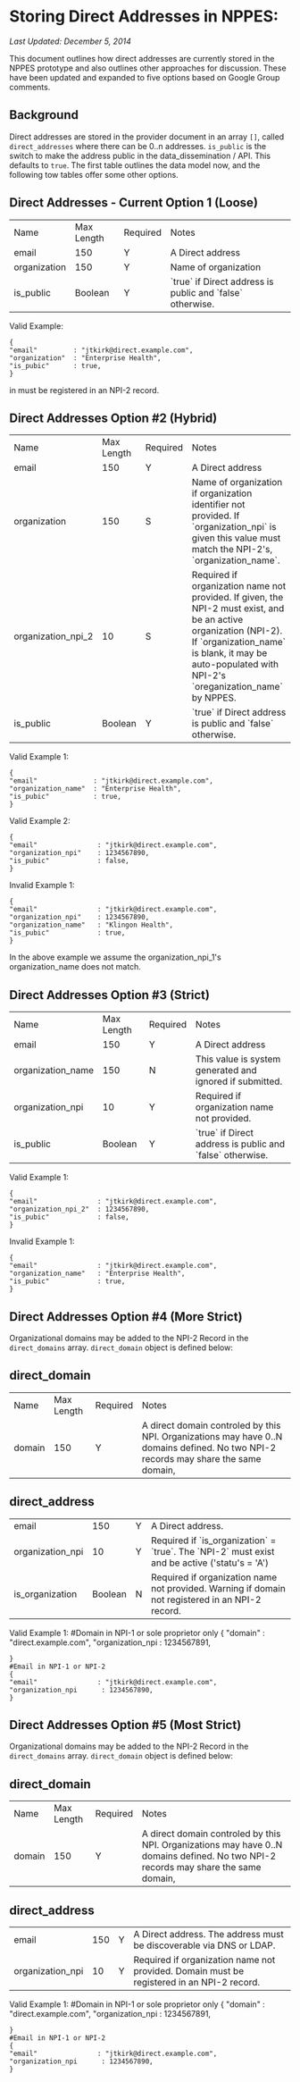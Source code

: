 Storing Direct Addresses in NPPES:
=================================

_Last Updated: December 5, 2014_

This document outlines how direct addresses are currently stored in the NPPES prototype and also outlines other approaches for discussion. These have been updated and expanded to five options based on Google Group comments.


Background
----------

Direct addresses are stored in the provider document in an array `[]`,
called `direct_addresses` where there can be 0..n addresses.  `is_public` 
is the switch to make the address public in the data_dissemination / API.
This defaults to `true`. The first table outlines the data model now, and the following tow tables offer some other options.



Direct Addresses - Current Option 1 (Loose)
-------------------------------------------

<table>
<tr>
  <td>Name</td>
  <td>Max Length</td>
  <td>Required</td>
  <td>Notes</td>
</tr>

<tr>
  <td>email</td>
  <td>150</td>
  <td>Y</td>
  <td>A Direct address</td>
</tr>

<tr>
  <td>organization</td>
  <td>150</td>
  <td>Y</td>
  <td>Name of organization</td>
</tr>

<tr>
  <td>is_public</td>
  <td>Boolean</td>
  <td>Y</td>
  <td>`true` if Direct address is public and `false` otherwise.</td>
</tr>

</table>

Valid Example:

    {
    "email"         : "jtkirk@direct.example.com",
    "organization"  : "Enterprise Health",
    "is_pubic"      : true,
    }


in must be registered in an NPI-2 record.

Direct Addresses Option #2 (Hybrid)
-------------------------------------

<table>
<tr>
  <td>Name</td>
  <td>Max Length</td>
  <td>Required</td>
  <td>Notes</td>
</tr>

<tr>
  <td>email</td>
  <td>150</td>
  <td>Y</td>
  <td>A Direct address</td>
</tr>

<tr>
  <td>organization</td>
  <td>150</td>
  <td>S</td>
  <td>Name of organization if organization identifier not provided.
  If `organization_npi` is given this value must match the NPI-2's,
  `organization_name`.
  </td>
</tr>

<tr>
  <td>organization_npi_2</td>
  <td>10</td>
  <td>S</td>
  <td>Required if organization name not provided.  If given, the NPI-2 must exist, and be an active organization (NPI-2). If `organization_name` is blank, it may be auto-populated with NPI-2's `oreganization_name` by NPPES.</td>
</tr>

<tr>
  <td>is_public</td>
  <td>Boolean</td>
  <td>Y</td>
  <td>`true` if Direct address is public and `false` otherwise.</td>
</tr>

</table>


Valid Example 1:


    {
    "email"              : "jtkirk@direct.example.com",
    "organization_name"  : "Enterprise Health",
    "is_pubic"           : true,
    }


Valid Example 2:


    {
    "email"               : "jtkirk@direct.example.com",
    "organization_npi"    : 1234567890,
    "is_pubic"            : false,
    }

Invalid Example 1:

    {
    "email"               : "jtkirk@direct.example.com",
    "organization_npi"    : 1234567890,
    "organization_name"   : "Klingon Health",
    "is_pubic"            : true,
    }

In the above example we assume the organization_npi_1's organization_name
does not match.



Direct Addresses Option #3 (Strict)
-----------------------------------

<table>
<tr>
  <td>Name</td>
  <td>Max Length</td>
  <td>Required</td>
  <td>Notes</td>
</tr>

<tr>
  <td>email</td>
  <td>150</td>
  <td>Y</td>
  <td>A Direct address</td>
</tr>

<tr>
  <td>organization_name</td>
  <td>150</td>
  <td>N</td>
  <td>This value is system generated and ignored if submitted.
  </td>
</tr>

<tr>
  <td>organization_npi</td>
  <td>10</td>
  <td>Y</td>
  <td>Required if organization name not provided.</td>
</tr>

<tr>
  <td>is_public</td>
  <td>Boolean</td>
  <td>Y</td>
  <td>`true` if Direct address is public and `false` otherwise.</td>
</tr>

</table>


Valid Example 1:


    {
    "email"               : "jtkirk@direct.example.com",
    "organization_npi_2"  : 1234567890,
    "is_pubic"            : false,
    }

Invalid Example 1:


    {
    "email"               : "jtkirk@direct.example.com",
    "organization_name"   : "Enterprise Health",
    "is_pubic"            : true,
    }




Direct Addresses Option #4 (More Strict)
-----------------------------------

Organizational domains may be added to the NPI-2 Record in the
`direct_domains` array.  `direct_domain` object is defined below:


direct_domain
--------------
<table>
<tr>
  <td>Name</td>
  <td>Max Length</td>
  <td>Required</td>
  <td>Notes</td>
</tr>

<tr>
  <td>domain</td>
  <td>150</td>
  <td>Y</td>
  <td>A direct domain controled by this NPI. Organizations may have 0..N domains defined. No two NPI-2 records may share the same domain,</td>
</tr>




</table>

direct_address
--------------

<table>

<tr>
  <td>email</td>
  <td>150</td>
  <td>Y</td>
  <td>A Direct address.</td>
</tr>


<tr>
  <td>organization_npi</td>
  <td>10</td>
  <td>Y</td>
  <td>Required if `is_organization` = `true`. The `NPI-2` must exist and be active ('statu's = 'A')</td>
</tr>

<tr>
  <td>is_organization</td>
  <td>Boolean</td>
  <td>N</td>
  <td>Required if organization name not provided. Warning if domain not registered in an NPI-2 record.</td>
</tr>


</table>


Valid Example 1:
     #Domain in NPI-1 or sole proprietor only
    {
    "domain"               : "direct.example.com",
    "organization_npi      : 1234567891,

    }
    #Email in NPI-1 or NPI-2
    {
    "email"               : "jtkirk@direct.example.com",
    "organization_npi      : 1234567890,
    }



Direct Addresses Option #5 (Most Strict)
-----------------------------------------

Organizational domains may be added to the NPI-2 Record in the
`direct_domains` array.  `direct_domain` object is defined below:


direct_domain
--------------
<table>
<tr>
  <td>Name</td>
  <td>Max Length</td>
  <td>Required</td>
  <td>Notes</td>
</tr>

<tr>
  <td>domain</td>
  <td>150</td>
  <td>Y</td>
  <td>A direct domain controled by this NPI. Organizations may have 0..N domains defined. No two NPI-2 records may share the same domain,</td>
</tr>

</table>

direct_address
--------------

<table>

<tr>
  <td>email</td>
  <td>150</td>
  <td>Y</td>
  <td>A Direct address. The address must be discoverable via DNS or LDAP.</td>
</tr>


<tr>
  <td>organization_npi</td>
  <td>10</td>
  <td>Y</td>
  <td>Required if organization name not provided. Domain must be registered in an NPI-2 record.</td>
</tr>

</table>


Valid Example 1:
     #Domain in NPI-1 or sole proprietor only
    {
    "domain"               : "direct.example.com",
    "organization_npi      : 1234567891,

    }
    #Email in NPI-1 or NPI-2
    {
    "email"               : "jtkirk@direct.example.com",
    "organization_npi      : 1234567890,
    }
